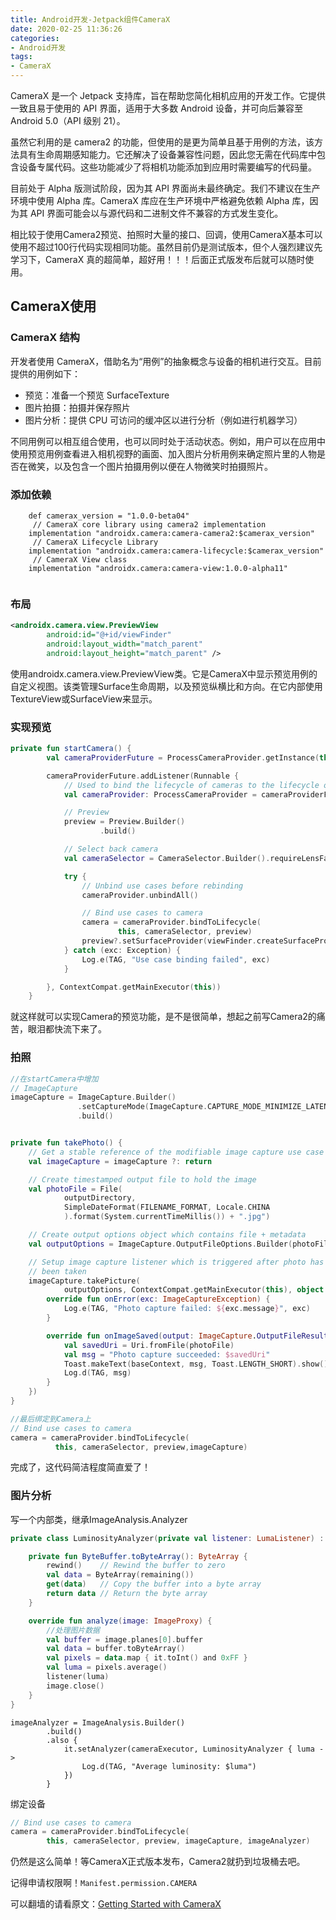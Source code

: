 ```yaml
---
title: Android开发-Jetpack组件CameraX
date: 2020-02-25 11:36:26
categories: 
- Android开发
tags:
- CameraX
---
```


CameraX 是一个 Jetpack 支持库，旨在帮助您简化相机应用的开发工作。它提供一致且易于使用的 API 界面，适用于大多数 Android 设备，并可向后兼容至 Android 5.0（API 级别 21）。

虽然它利用的是 camera2 的功能，但使用的是更为简单且基于用例的方法，该方法具有生命周期感知能力。它还解决了设备兼容性问题，因此您无需在代码库中包含设备专属代码。这些功能减少了将相机功能添加到应用时需要编写的代码量。

目前处于 Alpha 版测试阶段，因为其 API 界面尚未最终确定。我们不建议在生产环境中使用 Alpha 库。CameraX 库应在生产环境中严格避免依赖 Alpha 库，因为其 API 界面可能会以与源代码和二进制文件不兼容的方式发生变化。

相比较于使用Camera2预览、拍照时大量的接口、回调，使用CameraX基本可以使用不超过100行代码实现相同功能。虽然目前仍是测试版本，但个人强烈建议先学习下，CameraX 真的超简单，超好用！！！后面正式版发布后就可以随时使用。



## CameraX使用

### CameraX 结构

开发者使用 CameraX，借助名为“用例”的抽象概念与设备的相机进行交互。目前提供的用例如下：

- 预览：准备一个预览 SurfaceTexture
- 图片拍摄：拍摄并保存照片
- 图片分析：提供 CPU 可访问的缓冲区以进行分析（例如进行机器学习）

不同用例可以相互组合使用，也可以同时处于活动状态。例如，用户可以在应用中使用预览用例查看进入相机视野的画面、加入图片分析用例来确定照片里的人物是否在微笑，以及包含一个图片拍摄用例以便在人物微笑时拍摄照片。

### 添加依赖

```
    def camerax_version = "1.0.0-beta04"
     // CameraX core library using camera2 implementation
    implementation "androidx.camera:camera-camera2:$camerax_version"
     // CameraX Lifecycle Library
    implementation "androidx.camera:camera-lifecycle:$camerax_version"
     // CameraX View class
    implementation "androidx.camera:camera-view:1.0.0-alpha11"
    
```

### 布局

```xml
<androidx.camera.view.PreviewView
        android:id="@+id/viewFinder"
        android:layout_width="match_parent"
        android:layout_height="match_parent" />
```

使用androidx.camera.view.PreviewView类。它是CameraX中显示预览用例的自定义视图。该类管理Surface生命周期，以及预览纵横比和方向。在它内部使用TextureView或SurfaceView来显示。



### 实现预览

```kotlin
private fun startCamera() {
        val cameraProviderFuture = ProcessCameraProvider.getInstance(this)

        cameraProviderFuture.addListener(Runnable {
            // Used to bind the lifecycle of cameras to the lifecycle owner
            val cameraProvider: ProcessCameraProvider = cameraProviderFuture.get()

            // Preview
            preview = Preview.Builder()
                    .build()

            // Select back camera
            val cameraSelector = CameraSelector.Builder().requireLensFacing(CameraSelector.LENS_FACING_BACK).build()

            try {
                // Unbind use cases before rebinding
                cameraProvider.unbindAll()

                // Bind use cases to camera
                camera = cameraProvider.bindToLifecycle(
                        this, cameraSelector, preview)
                preview?.setSurfaceProvider(viewFinder.createSurfaceProvider())
            } catch (exc: Exception) {
                Log.e(TAG, "Use case binding failed", exc)
            }

        }, ContextCompat.getMainExecutor(this))
    }
```

就这样就可以实现Camera的预览功能，是不是很简单，想起之前写Camera2的痛苦，眼泪都快流下来了。



### 拍照

```kotlin
//在startCamera中增加
// ImageCapture
imageCapture = ImageCapture.Builder()
               .setCaptureMode(ImageCapture.CAPTURE_MODE_MINIMIZE_LATENCY)
               .build()
```



```kotlin

private fun takePhoto() {
    // Get a stable reference of the modifiable image capture use case
    val imageCapture = imageCapture ?: return

    // Create timestamped output file to hold the image
    val photoFile = File(
            outputDirectory,
            SimpleDateFormat(FILENAME_FORMAT, Locale.CHINA
            ).format(System.currentTimeMillis()) + ".jpg")

    // Create output options object which contains file + metadata
    val outputOptions = ImageCapture.OutputFileOptions.Builder(photoFile).build()

    // Setup image capture listener which is triggered after photo has
    // been taken
    imageCapture.takePicture(
            outputOptions, ContextCompat.getMainExecutor(this), object : ImageCapture.OnImageSavedCallback {
        override fun onError(exc: ImageCaptureException) {
            Log.e(TAG, "Photo capture failed: ${exc.message}", exc)
        }

        override fun onImageSaved(output: ImageCapture.OutputFileResults) {
            val savedUri = Uri.fromFile(photoFile)
            val msg = "Photo capture succeeded: $savedUri"
            Toast.makeText(baseContext, msg, Toast.LENGTH_SHORT).show()
            Log.d(TAG, msg)
        }
    })
}
```

```kotlin
//最后绑定到Camera上
// Bind use cases to camera
camera = cameraProvider.bindToLifecycle(
          this, cameraSelector, preview,imageCapture)
```

完成了，这代码简洁程度简直爱了！



### 图片分析

写一个内部类，继承ImageAnalysis.Analyzer 

```kotlin
private class LuminosityAnalyzer(private val listener: LumaListener) : ImageAnalysis.Analyzer {

    private fun ByteBuffer.toByteArray(): ByteArray {
        rewind()    // Rewind the buffer to zero
        val data = ByteArray(remaining())
        get(data)   // Copy the buffer into a byte array
        return data // Return the byte array
    }

    override fun analyze(image: ImageProxy) {
        //处理图片数据
        val buffer = image.planes[0].buffer
        val data = buffer.toByteArray()
        val pixels = data.map { it.toInt() and 0xFF }
        val luma = pixels.average()
        listener(luma)
        image.close()
    }
}
```

```
imageAnalyzer = ImageAnalysis.Builder()
        .build()
        .also {
            it.setAnalyzer(cameraExecutor, LuminosityAnalyzer { luma ->
                Log.d(TAG, "Average luminosity: $luma")
            })
        }
```

绑定设备

```kotlin
// Bind use cases to camera
camera = cameraProvider.bindToLifecycle(
        this, cameraSelector, preview, imageCapture, imageAnalyzer)
```

仍然是这么简单！等CameraX正式版本发布，Camera2就扔到垃圾桶去吧。



记得申请权限啊！`Manifest.permission.CAMERA`

可以翻墙的请看原文：[Getting Started with CameraX](https://codelabs.developers.google.com/codelabs/camerax-getting-started/#0)
